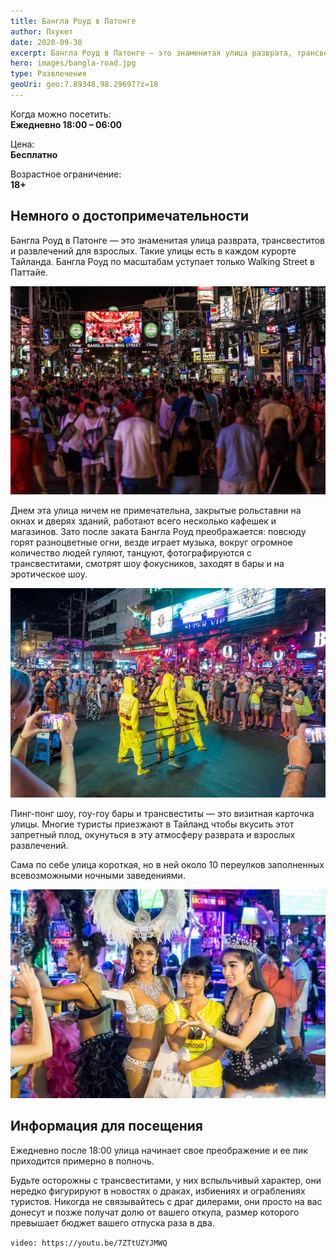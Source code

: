 ```yaml
---
title: Бангла Роуд в Патонге
author: Пхукет
date: 2020-09-30
excerpt: Бангла Роуд в Патонге — это знаменитая улица разврата, трансвеститов и развлечений для взрослых.
hero: images/bangla-road.jpg
type: Развлечения
geoUri: geo:7.89348,98.29697?z=18
---
```

Когда можно посетить:  
**Ежедневно 18:00 – 06:00**

Цена:  
**Бесплатно**

Возрастное ограничение:  
**18+**

## Немного о достопримечательности
Бангла Роуд в Патонге — это знаменитая улица разврата, трансвеститов и развлечений для взрослых. Такие улицы есть в каждом курорте Тайланда. Бангла Роуд по масштабам уступает только Walking Street в Паттайе.

![Ботанический сад Пхукета, Phuket Botanic Garden ](images/phuket_ulica_bangla_roud.jpg)


Днем эта улица ничем не примечательна, закрытые рольставни на окнах и дверях зданий, работают всего несколько кафешек и магазинов. Зато после заката Бангла Роуд преображается: повсюду горят разноцветные огни, везде играет музыка, вокруг огромное количество людей гуляют, танцуют, фотографируются с трансвеститами, смотрят шоу фокусников, заходят в бары и на эротическое шоу.

![Ботанический сад Пхукета, Phuket Botanic Garden ](images/life-trip.ru.jpg "Источник life-trip.ru")

Пинг-понг шоу, гоу-гоу бары и трансвеститы — это визитная карточка улицы. Многие туристы приезжают в Тайланд чтобы вкусить этот запретный плод, окунуться в эту атмосферу разврата и взрослых развлечений. 

Сама по себе улица короткая, но в ней около 10 переулков заполненных всевозможными ночными заведениями. 

![Ботанический сад Пхукета, Phuket Botanic Garden ](images/life-trip.ru1.jpg "Источник life-trip.ru")
 
## Информация для посещения
Ежедневно после 18:00 улица начинает свое преображение и ее пик приходится примерно в полночь.

Будьте осторожны с трансвеститами, у них вспыльчивый характер, они нередко фигурируют в новостях о драках, избиениях и ограблениях туристов. Никогда не связывайтесь с драг дилерами, они просто на вас донесут и позже получат долю от вашего откупа, размер которого превышает бюджет вашего отпуска раза в два.

`video: https://youtu.be/7ZTtUZYJMWQ`
